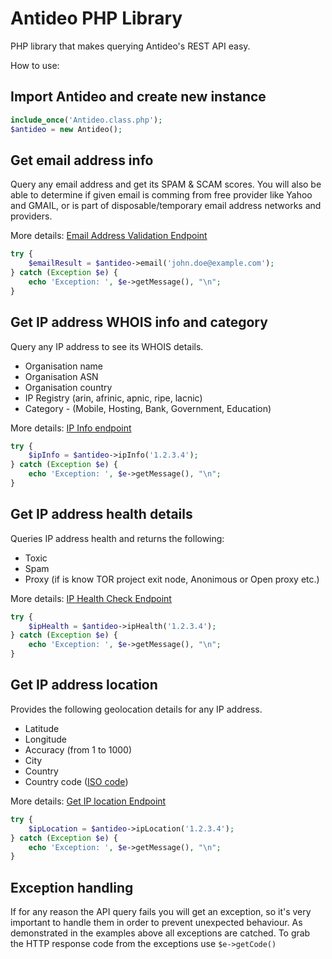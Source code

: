 # Antideo PHP Library
PHP library that makes querying Antideo's REST API easy.

How to use:

## Import Antideo and create new instance

``` php
include_once('Antideo.class.php');
$antideo = new Antideo();
```

## Get email address info
Query any email address and get its SPAM & SCAM scores. You will also be able to determine if given email is comming from free provider like Yahoo and GMAIL, or is part of disposable/temporary email address networks and providers.

More details: [Email Address Validation Endpoint](http://antideo.com/documentation/#email-address-queries)

``` php
try {
    $emailResult = $antideo->email('john.doe@example.com');
} catch (Exception $e) {
    echo 'Exception: ', $e->getMessage(), "\n";
}
```


## Get IP address WHOIS info and category
Query any IP address to see its WHOIS details.
* Organisation name
* Organisation ASN
* Organisation country
* IP Registry (arin, afrinic, apnic, ripe, lacnic) 
* Category - (Mobile, Hosting, Bank, Government, Education)

More details: [IP Info endpoint](http://antideo.com/documentation/#ip-info)

``` php
try {
    $ipInfo = $antideo->ipInfo('1.2.3.4');
} catch (Exception $e) {
    echo 'Exception: ', $e->getMessage(), "\n";
}
```

## Get IP address health details
Queries IP address health and returns the following:
* Toxic
* Spam
* Proxy (if is know TOR project exit node, Anonimous or Open proxy etc.)

More details: [IP Health Check Endpoint](http://antideo.com/documentation/#health)

``` php
try {
    $ipHealth = $antideo->ipHealth('1.2.3.4');
} catch (Exception $e) {
    echo 'Exception: ', $e->getMessage(), "\n";
}
```

## Get IP address location
Provides the following geolocation details for any IP address.
* Latitude
* Longitude
* Accuracy (from 1 to 1000)
* City
* Country
* Country code ([ISO code](https://en.wikipedia.org/wiki/ISO_3166-1_alpha-2))

More details: [Get IP location Endpoint](http://antideo.com/documentation/#location)

``` php
try {
    $ipLocation = $antideo->ipLocation('1.2.3.4');
} catch (Exception $e) {
    echo 'Exception: ', $e->getMessage(), "\n";
}
```


## Exception handling
If for any reason the API query fails you will get an exception, so it's very important to handle them in order to prevent unexpected behaviour. As demonstrated in the examples above all exceptions are catched. To grab the HTTP response code from the exceptions use `$e->getCode()`
